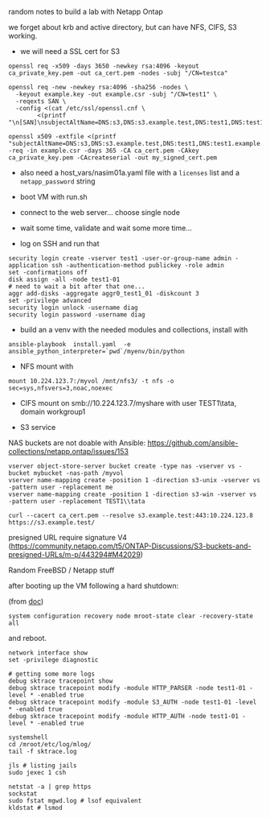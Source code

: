random notes to build a lab with Netapp Ontap

we forget about krb and active directory, but can have NFS, CIFS, S3 working.
- we will need a SSL cert for S3
```
openssl req -x509 -days 3650 -newkey rsa:4096 -keyout ca_private_key.pem -out ca_cert.pem -nodes -subj "/CN=testca"

openssl req -new -newkey rsa:4096 -sha256 -nodes \
  -keyout example.key -out example.csr -subj "/CN=test1" \
  -reqexts SAN \
  -config <(cat /etc/ssl/openssl.cnf \
        <(printf "\n[SAN]\nsubjectAltName=DNS:s3,DNS:s3.example.test,DNS:test1,DNS:test1.example.test")) 

openssl x509 -extfile <(printf "subjectAltName=DNS:s3,DNS:s3.example.test,DNS:test1,DNS:test1.example.test") -req -in example.csr -days 365 -CA ca_cert.pem -CAkey ca_private_key.pem -CAcreateserial -out my_signed_cert.pem
```
- also need a host_vars/nasim01a.yaml file with a ```licenses``` list and a ```netapp_password``` string

- boot VM with run.sh
- connect to the web server... choose single node
- wait some time, validate and wait some more time...

- log on SSH and run that
```
security login create -vserver test1 -user-or-group-name admin -application ssh -authentication-method publickey -role admin
set -confirmations off
disk assign -all -node test1-01
# need to wait a bit after that one...
aggr add-disks -aggregate aggr0_test1_01 -diskcount 3
set -privilege advanced
security login unlock -username diag
security login password -username diag
```

- build an a venv with the needed modules and collections, install with
```
ansible-playbook  install.yaml  -e ansible_python_interpreter=`pwd`/myenv/bin/python
```


- NFS mount with
```
mount 10.224.123.7:/myvol /mnt/nfs3/ -t nfs -o sec=sys,nfsvers=3,noac,noexec
```

- CIFS mount on smb://10.224.123.7/myshare with user TEST1\tata, domain workgroup1

- S3 service 

NAS buckets are not doable with Ansible: https://github.com/ansible-collections/netapp.ontap/issues/153
```
vserver object-store-server bucket create -type nas -vserver vs -bucket mybucket -nas-path /myvol
vserver name-mapping create -position 1 -direction s3-unix -vserver vs -pattern user -replacement me
vserver name-mapping create -position 1 -direction s3-win -vserver vs -pattern user -replacement TEST1\\tata
```

```
curl --cacert ca_cert.pem --resolve s3.example.test:443:10.224.123.8 https://s3.example.test/
```

presigned URL require signature V4 (https://community.netapp.com/t5/ONTAP-Discussions/S3-buckets-and-presigned-URLs/m-p/443294#M42029)



Random FreeBSD / Netapp stuff

after booting up the VM following a hard shutdown:

(from [doc](https://kb.netapp.com/onprem/ontap/Hardware/System_doesn't_start_after_reboot_due_to_%22Unable_to_recover_the_local_database_of_Data_Replication_Module%22))
```
system configuration recovery node mroot-state clear -recovery-state  all
```
and reboot.


```
network interface show
set -privilege diagnostic

# getting some more logs
debug sktrace tracepoint show
debug sktrace tracepoint modify -module HTTP_PARSER -node test1-01 -level * -enabled true
debug sktrace tracepoint modify -module S3_AUTH -node test1-01 -level * -enabled true
debug sktrace tracepoint modify -module HTTP_AUTH -node test1-01 -level * -enabled true

systemshell
cd /mroot/etc/log/mlog/
tail -f sktrace.log

jls # listing jails
sudo jexec 1 csh

netstat -a | grep https
sockstat
sudo fstat mgwd.log # lsof equivalent
kldstat # lsmod

```
